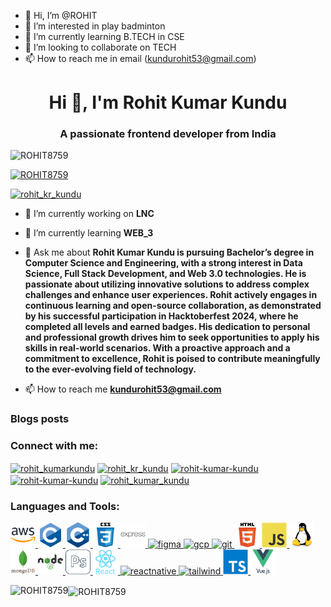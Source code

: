 - 👋 Hi, I’m @ROHIT
- 👀 I’m interested in play badminton
- 🌱 I’m currently learning B.TECH in CSE
- 💞️ I’m looking to collaborate on TECH
- 📫 How to reach me in email (kundurohit53@gmail.com)

<!---
ROHIT8759/ROHIT8759 is a ✨ special ✨ repository because its `README.md` (this file) appears on your GitHub profile.
You can click the Preview link to take a look at your changes.
--->

<h1 align="center">Hi 👋, I'm Rohit Kumar Kundu</h1>
<h3 align="center">A passionate frontend developer from India</h3>

<p align="left"> <img src="https://komarev.com/ghpvc/?username=ROHIT8759&label=Profile%20views&color=0e75b6&style=flat" alt="ROHIT8759" /> </p>

<p align="left"> <a href="https://github.com/ryo-ma/github-profile-trophy"><img src="https://github-profile-trophy.vercel.app/?username=ROHIT8759" alt="ROHIT8759" /></a> </p>

<p align="left"> <a href="https://twitter.com/rohit_kr_kundu" target="blank"><img src="https://img.shields.io/twitter/follow/rohit_kr_kundu?logo=twitter&style=for-the-badge" alt="rohit_kr_kundu" /></a> </p>

- 🔭 I’m currently working on **LNC**

- 🌱 I’m currently learning **WEB_3**

- 💬 Ask me about **Rohit Kumar Kundu is pursuing Bachelor’s degree in Computer Science and Engineering, with a strong interest in Data Science, Full Stack Development, and Web 3.0 technologies. He is passionate about utilizing innovative solutions to address complex challenges and enhance user experiences. Rohit actively engages in continuous learning and open-source collaboration, as demonstrated by his successful participation in Hacktoberfest 2024, where he completed all levels and earned badges. His dedication to personal and professional growth drives him to seek opportunities to apply his skills in real-world scenarios. With a proactive approach and a commitment to excellence, Rohit is poised to contribute meaningfully to the ever-evolving field of technology.**

- 📫 How to reach me **kundurohit53@gmail.com**

### Blogs posts
<!-- BLOG-POST-LIST:START -->
<!-- BLOG-POST-LIST:END -->

<h3 align="left">Connect with me:</h3>
<p align="left">
<a href="https://dev.to/rohit_kumarkundu" target="blank"><img align="center" src="https://raw.githubusercontent.com/rahuldkjain/github-profile-readme-generator/master/src/images/icons/Social/devto.svg" alt="rohit_kumarkundu" height="30" width="40" /></a>
<a href="https://twitter.com/rohit_kr_kundu" target="blank"><img align="center" src="https://raw.githubusercontent.com/rahuldkjain/github-profile-readme-generator/master/src/images/icons/Social/twitter.svg" alt="rohit_kr_kundu" height="30" width="40" /></a>
<a href="https://linkedin.com/in/rohit-kumar-kundu" target="blank"><img align="center" src="https://raw.githubusercontent.com/rahuldkjain/github-profile-readme-generator/master/src/images/icons/Social/linked-in-alt.svg" alt="rohit-kumar-kundu" height="30" width="40" /></a>
<a href="https://instagram.com/rohit-kumar-kundu" target="blank"><img align="center" src="https://raw.githubusercontent.com/rahuldkjain/github-profile-readme-generator/master/src/images/icons/Social/instagram.svg" alt="rohit-kumar-kundu" height="30" width="40" /></a>
<a href="/rohit_kumar_kundu" target="blank"><img align="center" src="https://raw.githubusercontent.com/rahuldkjain/github-profile-readme-generator/master/src/images/icons/Social/rss.svg" alt="rohit_kumar_kundu" height="30" width="40" /></a>
</p>

<h3 align="left">Languages and Tools:</h3>
<p align="left"> <a href="https://aws.amazon.com" target="_blank" rel="noreferrer"> <img src="https://raw.githubusercontent.com/devicons/devicon/master/icons/amazonwebservices/amazonwebservices-original-wordmark.svg" alt="aws" width="40" height="40"/> </a> <a href="https://www.cprogramming.com/" target="_blank" rel="noreferrer"> <img src="https://raw.githubusercontent.com/devicons/devicon/master/icons/c/c-original.svg" alt="c" width="40" height="40"/> </a> <a href="https://www.w3schools.com/cpp/" target="_blank" rel="noreferrer"> <img src="https://raw.githubusercontent.com/devicons/devicon/master/icons/cplusplus/cplusplus-original.svg" alt="cplusplus" width="40" height="40"/> </a> <a href="https://www.w3schools.com/css/" target="_blank" rel="noreferrer"> <img src="https://raw.githubusercontent.com/devicons/devicon/master/icons/css3/css3-original-wordmark.svg" alt="css3" width="40" height="40"/> </a> <a href="https://expressjs.com" target="_blank" rel="noreferrer"> <img src="https://raw.githubusercontent.com/devicons/devicon/master/icons/express/express-original-wordmark.svg" alt="express" width="40" height="40"/> </a> <a href="https://www.figma.com/" target="_blank" rel="noreferrer"> <img src="https://www.vectorlogo.zone/logos/figma/figma-icon.svg" alt="figma" width="40" height="40"/> </a> <a href="https://cloud.google.com" target="_blank" rel="noreferrer"> <img src="https://www.vectorlogo.zone/logos/google_cloud/google_cloud-icon.svg" alt="gcp" width="40" height="40"/> </a> <a href="https://git-scm.com/" target="_blank" rel="noreferrer"> <img src="https://www.vectorlogo.zone/logos/git-scm/git-scm-icon.svg" alt="git" width="40" height="40"/> </a> <a href="https://www.w3.org/html/" target="_blank" rel="noreferrer"> <img src="https://raw.githubusercontent.com/devicons/devicon/master/icons/html5/html5-original-wordmark.svg" alt="html5" width="40" height="40"/> </a> <a href="https://developer.mozilla.org/en-US/docs/Web/JavaScript" target="_blank" rel="noreferrer"> <img src="https://raw.githubusercontent.com/devicons/devicon/master/icons/javascript/javascript-original.svg" alt="javascript" width="40" height="40"/> </a> <a href="https://www.linux.org/" target="_blank" rel="noreferrer"> <img src="https://raw.githubusercontent.com/devicons/devicon/master/icons/linux/linux-original.svg" alt="linux" width="40" height="40"/> </a> <a href="https://www.mongodb.com/" target="_blank" rel="noreferrer"> <img src="https://raw.githubusercontent.com/devicons/devicon/master/icons/mongodb/mongodb-original-wordmark.svg" alt="mongodb" width="40" height="40"/> </a> <a href="https://nodejs.org" target="_blank" rel="noreferrer"> <img src="https://raw.githubusercontent.com/devicons/devicon/master/icons/nodejs/nodejs-original-wordmark.svg" alt="nodejs" width="40" height="40"/> </a> <a href="https://www.photoshop.com/en" target="_blank" rel="noreferrer"> <img src="https://raw.githubusercontent.com/devicons/devicon/master/icons/photoshop/photoshop-line.svg" alt="photoshop" width="40" height="40"/> </a> <a href="https://reactjs.org/" target="_blank" rel="noreferrer"> <img src="https://raw.githubusercontent.com/devicons/devicon/master/icons/react/react-original-wordmark.svg" alt="react" width="40" height="40"/> </a> <a href="https://reactnative.dev/" target="_blank" rel="noreferrer"> <img src="https://reactnative.dev/img/header_logo.svg" alt="reactnative" width="40" height="40"/> </a> <a href="https://tailwindcss.com/" target="_blank" rel="noreferrer"> <img src="https://www.vectorlogo.zone/logos/tailwindcss/tailwindcss-icon.svg" alt="tailwind" width="40" height="40"/> </a> <a href="https://www.typescriptlang.org/" target="_blank" rel="noreferrer"> <img src="https://raw.githubusercontent.com/devicons/devicon/master/icons/typescript/typescript-original.svg" alt="typescript" width="40" height="40"/> </a> <a href="https://vuejs.org/" target="_blank" rel="noreferrer"> <img src="https://raw.githubusercontent.com/devicons/devicon/master/icons/vuejs/vuejs-original-wordmark.svg" alt="vuejs" width="40" height="40"/> </a> </p>

<p><img align="left" src="https://github-readme-stats.vercel.app/api/top-langs?username=ROHIT8759&show_icons=true&locale=en&layout=compact" alt="ROHIT8759" /></p>

<!---!<p>&nbsp;<img align="center" src="https://github-readme-stats.vercel.app/api?username=ROHIT8759&show_icons=true&locale=en" alt="ROHIT8759" /></p>

<p><img align="center" src="https://github-readme-streak-stats.herokuapp.com/?user=ROHIT8759" alt="ROHIT8759" /></p> --->

<p><img align="center" src="https://github-readme-stats.vercel.app/api?username=ROHIT8759&show_icons=true&theme=radical" alt="ROHIT8759" /></p>
